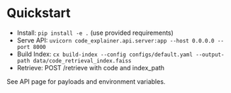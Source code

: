# Quickstart

- Install: `pip install -e .` (use provided requirements)
- Serve API: `uvicorn code_explainer.api.server:app --host 0.0.0.0 --port 8000`
- Build Index: `cx build-index --config configs/default.yaml --output-path data/code_retrieval_index.faiss`
- Retrieve: POST /retrieve with code and index_path

See API page for payloads and environment variables.
